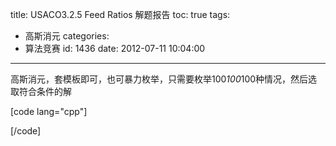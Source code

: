 title: USACO3.2.5 Feed Ratios 解题报告
toc: true
tags:
  - 高斯消元
categories:
  - 算法竞赛
id: 1436
date: 2012-07-11 10:04:00
---

高斯消元，套模板即可，也可暴力枚举，只需要枚举100*100*100种情况，然后选取符合条件的解

[code lang="cpp"]

[/code]